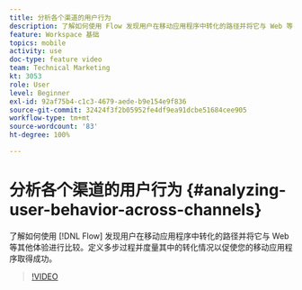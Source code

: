 ```yaml
---
title: 分析各个渠道的用户行为
description: 了解如何使用 Flow 发现用户在移动应用程序中转化的路径并将它与 Web 等其他体验进行比较。定义多步过程并度量其中的转化情况以促使您的移动应用程序取得成功。
feature: Workspace 基础
topics: mobile
activity: use
doc-type: feature video
team: Technical Marketing
kt: 3053
role: User
level: Beginner
exl-id: 92af75b4-c1c3-4679-aede-b9e154e9f836
source-git-commit: 32424f3f2b05952fe4df9ea91dcbe51684cee905
workflow-type: tm+mt
source-wordcount: '83'
ht-degree: 100%

---
```


# 分析各个渠道的用户行为 {#analyzing-user-behavior-across-channels}

了解如何使用 [!DNL Flow] 发现用户在移动应用程序中转化的路径并将它与 Web 等其他体验进行比较。定义多步过程并度量其中的转化情况以促使您的移动应用程序取得成功。

>[!VIDEO](https://video.tv.adobe.com/v/27824/?quality=12)
